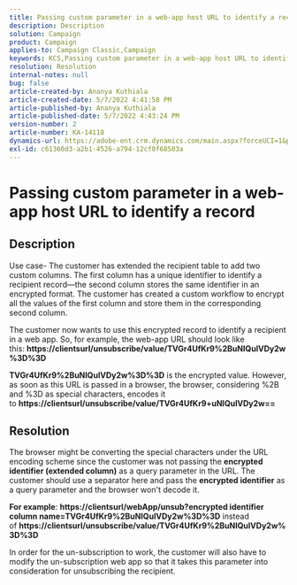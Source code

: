 ```yaml
---
title: Passing custom parameter in a web-app host URL to identify a record
description: Description
solution: Campaign
product: Campaign
applies-to: Campaign Classic,Campaign
keywords: KCS,Passing custom parameter in a web-app host URL to identify a record
resolution: Resolution
internal-notes: null
bug: false
article-created-by: Ananya Kuthiala
article-created-date: 5/7/2022 4:41:58 PM
article-published-by: Ananya Kuthiala
article-published-date: 5/7/2022 4:43:24 PM
version-number: 2
article-number: KA-14118
dynamics-url: https://adobe-ent.crm.dynamics.com/main.aspx?forceUCI=1&pagetype=entityrecord&etn=knowledgearticle&id=1421cd98-24ce-ec11-a7b5-0022480a8e40
exl-id: c61360d3-a2b1-4526-a794-12cf0f68503a
---
```

# Passing custom parameter in a web-app host URL to identify a record

## Description


Use case- The customer has extended the recipient table to add two custom columns. The first column has a unique identifier to identify a recipient record—the second column stores the same identifier in an encrypted format. The customer has created a custom workflow to encrypt all the values of the first column and store them in the corresponding second column.

The customer now wants to use this encrypted record to identify a recipient in a web app. So, for example, the web-app URL should look like this: <b>https://clientsurl/unsubscribe/value/TVGr4UfKr9%2BuNlQulVDy2w%3D%3D</b>

<b>TVGr4UfKr9%2BuNlQulVDy2w%3D%3D</b> is the encrypted value. However, as soon as this URL is passed in a browser, the browser, considering %2B and %3D as special characters, encodes it to <b>https://clientsurl/unsubscribe/value/TVGr4UfKr9+uNlQulVDy2w==</b>


## Resolution


The browser might be converting the special characters under the URL encoding scheme since the customer was not passing the <b>encrypted identifier (extended column)</b> as a query parameter in the URL. The customer should use a separator here and pass the <b>encrypted identifier</b> as a query parameter and the browser won't decode it.

<b>For example</b>: <b>https://clientsurl/webApp/unsub?encrypted identifier column name=TVGr4UfKr9%2BuNlQulVDy2w%3D%3D</b> instead of <b>https://clientsurl/unsubscribe/value/TVGr4UfKr9%2BuNlQulVDy2w%3D%3D</b>



In order for the un-subscription to work, the customer will also have to modify the un-subscription web app so that it takes this parameter into consideration for unsubscribing the recipient.
